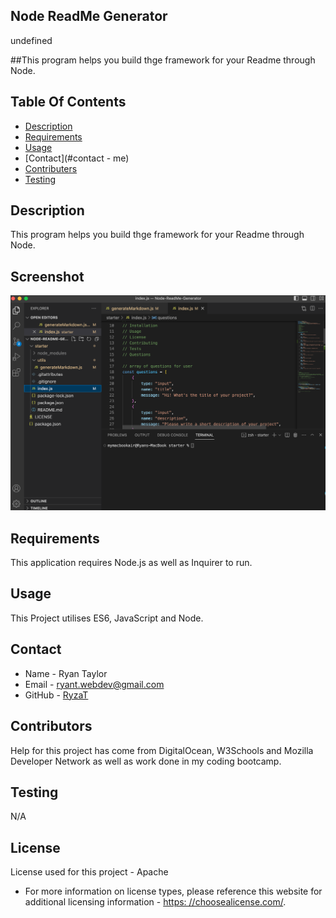 ## Node ReadMe Generator

  undefined
  
##This program helps you build thge framework for your Readme through Node.


## Table Of Contents
  * [Description](#description)
  * [Requirements](#require)
  * [Usage](#usage)
  * [Contact](#contact - me)
  * [Contributers](#contributors)
  * [Testing](#test)


## Description
This program helps you build thge framework for your Readme through Node.

## Screenshot
<img src="starter/utils/screenshot.png" alt="Alt text" title="screenshot" />

## Requirements
This application requires Node.js as well as Inquirer to run.

## Usage
This Project utilises ES6, JavaScript and Node.

## Contact
* Name - Ryan Taylor
* Email - ryant.webdev@gmail.com
* GitHub - [RyzaT](https://github.com/RyzaT/)

## Contributors
Help for this project has come from DigitalOcean, W3Schools and  Mozilla Developer Network as well as work done in my coding bootcamp.

## Testing
N/A

## License
  License used for this project - Apache
  * For more information on license types, please reference this website
for additional licensing information - [https: //choosealicense.com/](https://choosealicense.com/).
  